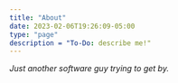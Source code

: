 ```yaml
---
title: "About"
date: 2023-02-06T19:26:09-05:00
type: "page"
description = "To-Do: describe me!"
---
```


*Just another software guy trying to get by.*

